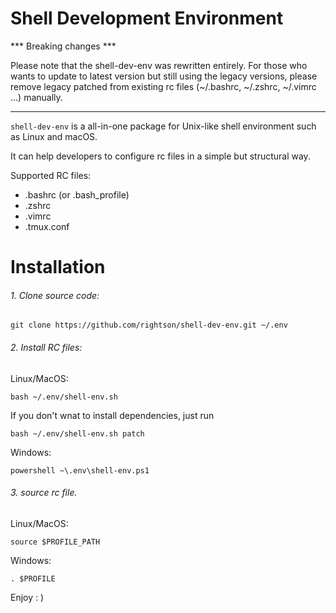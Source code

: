 Shell Development Environment
===================

*** Breaking changes ***

Please note that the shell-dev-env was rewritten entirely.
For those who wants to update to latest version but still using the legacy versions,
please remove legacy patched from existing rc files (~/.bashrc, ~/.zshrc, ~/.vimrc ...) manually.

---

`shell-dev-env` is a all-in-one package for Unix-like shell environment such as Linux and macOS.

It can help developers to configure rc files in a simple but structural way.

Supported RC files:
   - .bashrc (or .bash_profile)
   - .zshrc
   - .vimrc
   - .tmux.conf

Installation
===================

###### 1. Clone source code:
	git clone https://github.com/rightson/shell-dev-env.git ~/.env

###### 2.  Install RC files:

Linux/MacOS:

	bash ~/.env/shell-env.sh

If you don't wnat to install dependencies, just run

	bash ~/.env/shell-env.sh patch

Windows:

	powershell ~\.env\shell-env.ps1

###### 3. source rc file.

Linux/MacOS:

	source $PROFILE_PATH

Windows:

	. $PROFILE

Enjoy : )

